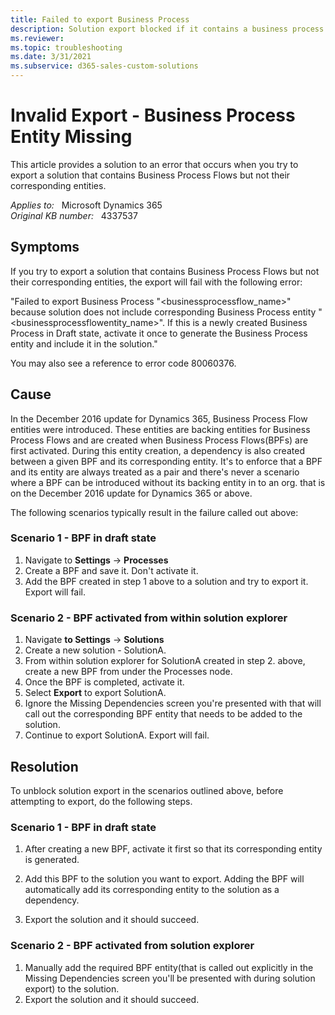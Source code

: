 ```yaml
---
title: Failed to export Business Process
description: Solution export blocked if it contains a business process flow but not its corresponding entity.
ms.reviewer: 
ms.topic: troubleshooting
ms.date: 3/31/2021
ms.subservice: d365-sales-custom-solutions
---
```

# Invalid Export - Business Process Entity Missing

This article provides a solution to an error that occurs when you try to export a solution that contains Business Process Flows but not their corresponding entities.

_Applies to:_ &nbsp; Microsoft Dynamics 365  
_Original KB number:_ &nbsp; 4337537

## Symptoms

If you try to export a solution that contains Business Process Flows but not their corresponding entities, the export will fail with the following error:

"Failed to export Business Process "\<businessprocessflow_name>" because solution does not include corresponding Business Process entity "\<businessprocessflowentity_name>". If this is a newly created Business Process in Draft state, activate it once to generate the Business Process entity and include it in the solution."

You may also see a reference to error code 80060376.

## Cause

In the December 2016 update for Dynamics 365, Business Process Flow entities were introduced. These entities are backing entities for Business Process Flows and are created when Business Process Flows(BPFs) are first activated. During this entity creation, a dependency is also created between a given BPF and its corresponding entity. It's to enforce that a BPF and its entity are always treated as a pair and there's never a scenario where a BPF can be introduced without its backing entity in to an org. that is on the December 2016 update for Dynamics 365 or above.

The following scenarios typically result in the failure called out above:

### Scenario 1 - BPF in draft state

1. Navigate to **Settings** -> **Processes**
1. Create a BPF and save it. Don't activate it.
1. Add the BPF created in step 1 above to a solution and try to export it. Export will fail.

### Scenario 2 - BPF activated from within solution explorer

1. Navigate **to Settings** -> **Solutions**
1. Create a new solution - SolutionA.
1. From within solution explorer for SolutionA created in step 2. above, create a new BPF from under the Processes node.  
1. Once the BPF is completed, activate it.  
1. Select **Export** to export SolutionA.  
1. Ignore the Missing Dependencies screen you're presented with that will call out the corresponding BPF entity that needs to be added to the solution.  
1. Continue to export SolutionA. Export will fail.

## Resolution

To unblock solution export in the scenarios outlined above, before attempting to export, do the following steps.

### Scenario 1 - BPF in draft state

1. After creating a new BPF, activate it first so that its corresponding entity is generated.

1. Add this BPF to the solution you want to export. Adding the BPF will automatically add its corresponding entity to the solution as a dependency.

1. Export the solution and it should succeed.

### Scenario 2 - BPF activated from solution explorer

1. Manually add the required BPF entity(that is called out explicitly in the Missing Dependencies screen you'll be presented with during solution export) to the solution.
1. Export the solution and it should succeed.
